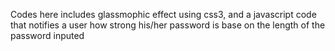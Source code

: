 Codes here includes glassmophic effect using css3, and a javascript code that notifies a user how strong his/her password is base on the length of the password inputed
